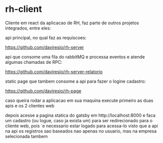 # rh-client

Cliente em react da aplicacao de RH, faz parte de outros projetos integrados, entre eles:

api principal, no qual faz as requiscoes:

https://github.com/daviresio/rh-server

api que consome uma fila do rabbitMQ e processa eventos e atende algumas chamadas de RPC:

https://github.com/daviresio/rh-server-relatorio

static page que tambem consome a api para fazer o logine  cadastro:

https://github.com/daviresio/rh-page


caso queira rodar a aplicacao em sua maquina execute primeiro as duas apis e os 2 clientes web

depois acesse a pagina statica do gatsby em http://localhost:8000 e faca um cadastro (ou logue, caso ja exista um) 
para ser redirecionado para o cliente web, pois `e necessario estar logado para acessa-lo visto que a api na api os registros
sao baseados nao apenas no usuario, mas na empresa selecionada tambem
